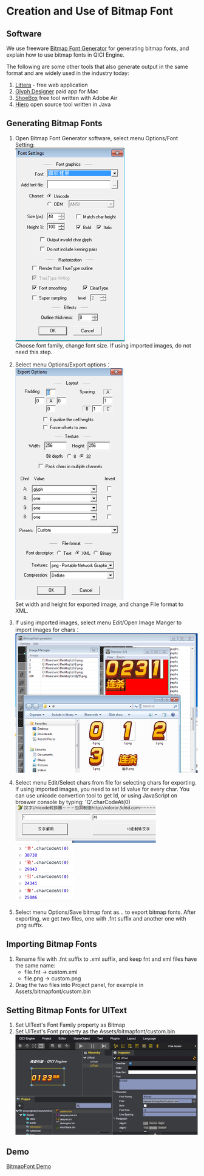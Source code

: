 # Creation and Use of Bitmap Font

## Software
We use freeware [Bitmap Font Generator](http://www.angelcode.com/products/bmfont/) for generating bitmap fonts, and explain how to use bitmap fonts in QICI Engine.

The following are some other tools that also generate output in the same format and are widely used in the industry today:
1. [Littera](http://kvazars.com/littera/) - free web application
2. [Glyph Designer](https://71squared.com/glyphdesigner) paid app for Mac
3. [ShoeBox](http://renderhjs.net/shoebox/) free tool written with Adobe Air
4. [Hiero](https://github.com/libgdx/libgdx/wiki/Hiero) open source tool written in Java

## Generating Bitmap Fonts
1. Open Bitmap Font Generator software, select menu Options/Font Setting:    
	![font](images/font.png)  
Choose font family, change font size. If using imported images, do not need this step.  

2. Select menu Options/Export options：    
	![options](images/options.png)    
Set width and height for exported image, and change File format to XML.  

3. If using imported images, select menu Edit/Open Image Manger to import images for chars：  
	![images](images/images.png)  

4. Select menu Edit/Select chars from file for selecting chars for exporting. If using imported images, you need to set Id value for every char. You can use unicode convertion tool to get Id, or using JavaScript on broswer console by typing: 'Q'.charCodeAt(0)    
	![unicode](images/unicode.png)    
	![code](images/code.png)    

5. Select menu Options/Save bitmap font as... to export bitmap fonts. After exporting, we get two files, one with .fnt suffix and another one with .png suffix.

## Importing Bitmap Fonts
1. Rename file with .fnt suffix to .xml suffix, and keep fnt and xml files have the same name:
	* file.fnt -> custom.xml
	* file.png -> custom.png
2. Drag the two files into Project panel, for example in Assets/bitmapfont/custom.bin

## Setting Bitmap Fonts for UIText
1. Set UIText's Font Family property as Bitmap
2. Set UIText's Font property as the Assets/bitmapfont/custom.bin  
	![settings](images/settings.png)

## Demo
[BitmapFont Demo](http://engine.qiciengine.com/demo/UIText/font_bitmap/index.html)
